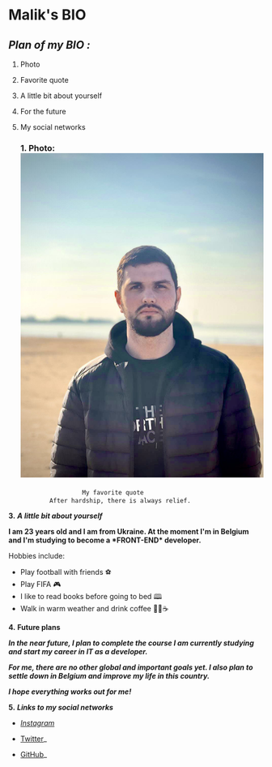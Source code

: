 # Malik's BIO

## **_Plan of my BIO :_**

1.  Photo
2.  Favorite quote
3.  A little bit about yourself
4.  For the future
5.  My social networks

    ### **1.** Photo: ![Photo](./img/Avatar.jpg)

                         My favorite quote
                After hardship, there is always relief.

**3.** **_A little bit about yourself_**

**I am 23 years old and I am from Ukraine. At the moment I'm in Belgium and I'm
studying to become a \***FRONT-END**\* developer.**

Hobbies include:

- Play football with friends ⚽
- Play FIFA 🎮
- I like to read books before going to bed 🕮
- Walk in warm weather and drink coffee 🚶‍♂️☕

**4.** **Future plans**

**_In the near future, I plan to complete the course I am currently studying and
start my career in IT as a developer._**

**_For me, there are no other global and important goals yet. I also plan to
settle down in Belgium and improve my life in this country._**

**_I hope everything works out for me!_**

**5.** **_Links to my social networks_**

- [_Instagram_](https://www.instagram.com/ssardalov/)

- [Twitter](https://www.twitter.com)\_

- [GitHub](https://github.com/Abdul-MalikSardalov)\_
